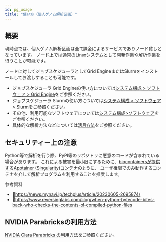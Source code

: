 ```yaml
---
id: pg_usage
title: "使い方（個人ゲノム解析区画）"
---
```



## 概要

現時点では、個人ゲノム解析区画は全て課金によるサービスでありノード貸しとなっています。 ノード上では通常のLinuxシステムとして開発作業や解析作業を行うことが可能です。

ノードに対してジョブスケジューラとしてGrid EngineまたはSlurmをインストールしてお渡しすることも可能です。

- ジョブスケジューラ Grid Engineの使い方については[<u>システム構成 > ソフトウェア > Grid Engine</u>](/software/grid_engine/)をご参照ください。
- ジョブスケジューラ Slurmの使い方については[<u>システム構成 > ソフトウェア > Slurm</u>](/software/slurm)をご参照ください。
- その他、利用可能なソフトウェアについては[<u>システム構成>ソフトウェア</u>](../software/software.md)をご参照ください。
- 具体的な解析方法などについては[<u>活用方法</u>](../advanced_guides/advanced_guide_2023.md)をご参照ください。


## セキュリティー上の注意

Python等で解析を行う際、PyPI等のリポジトリに悪意のコードが含まれている場合があります。
これによる被害を最小限にするために、[<u>biocontainersが提供するApptainer (Singularity)コンテナ</u>](/software/BioContainers)のように、
ユーザ権限でのみ動作するコンテナを介して解析プログラムを利用することを推奨します。


参考資料
- &#x1f517;<u>https://news.mynavi.jp/techplus/article/20230605-2695874/</u>
- &#x1f517;<u>https://www.reversinglabs.com/blog/when-python-bytecode-bites-back-who-checks-the-contents-of-compiled-python-files</u>

## NVIDIA Parabricksの利用方法

[<u>NVIDIA Clara Parabricks の利用方法</u>](/advanced_guides/parabricks/)をご参照ください。
